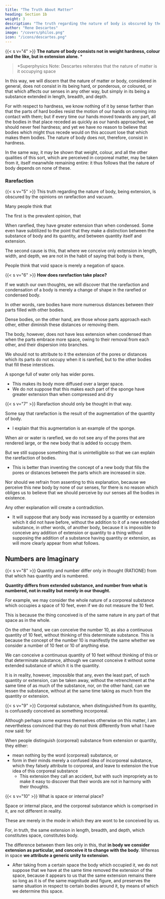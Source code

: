 ```yaml
---
title: "The Truth About Matter"
heading: Section 1b
weight: 3
description: "The truth regarding the nature of body is obscured by the opinions respecting rarefaction and a vacuum with which we are pre-occupied"
author: "Rene Descartes"
image: "/covers/philos.png"
icon: "/icons/descartes.png"
---
```




{{< s v="4" >}} **The nature of body consists not in weight hardness, colour and the like, but in extension alone.** *

> *Superphysics Note: Descartes reiterates that the nature of matter is it occupying space

In this way, we will discern that the nature of matter or body, considered in general, does not consist in its being hard, or ponderous, or coloured, or that which affects our senses in any other way, but simply in its being a substance extended in length, breadth, and depth. 

For with respect to hardness, we know nothing of it by sense farther than that the parts of hard bodies resist the motion of our hands on coming into contact with them; but if every time our hands moved towards any part, all the bodies in that place receded as quickly as our hands approached, we should never feel hardness; and yet we have no reason to believe that bodies which might thus recede would on this account lose that which makes them bodies. The nature of body does not, therefore, consist in hardness. 

In the same way, it may be shown that weight, colour, and all the other qualities of this sort, which are perceived in corporeal matter, may be taken from it, itself meanwhile remaining entire: it thus follows that the nature of body depends on none of these.


### Rarefaction


{{< s v="5" >}} This truth regarding the nature of body, being extension, is obscured by the opinions on rarefaction and vacuum.
<!-- with which we are pre-occupied. -->
<!-- There still remain 2 causes to prevent its being fully admitted that the true nature of body consists in extension alone.  -->

Many people think that 

The first is the prevalent opinion, that 

<!-- most bodies can be so rarefied and condensed. -->

When rarefied, they have greater extension than when condensed. Some even have subtilized to the point that they make a distinction between the substance of body and its quantity, and between quantity itself and extension.

The second cause is this, that where we conceive only extension in length, width, and depth, we are not in the habit of saying that body is there, 

People think that void space is merely a  negation of space.

<!-- but only space and further  -->


{{< s v="6" >}} **How does rarefaction take place?**

If we watch our own thoughts, we will discover that the rarefaction and condensation of a body is merely a change of shape in the rarefied or condensed body.

 <!-- and admits nothing of which he is not clearly conscious, will not suppose that there is anything in those processes further than  -->

In other words, rare bodies have more numerous distances between their parts filled with other bodies. 

Dense bodies, on the other hand, are those whose parts approach each other, either diminish these distances or removing them. 
 <!-- wholly away, in the latter of which cases the body is rendered absolutely dense.  -->

The body, however, does not have less extension when condensed than when the parts embrace more space, owing to their removal from each other, and their dispersion into branches.

We should not to attribute to it the extension of the pores or distances which its parts do not occupy when it is rarefied, but to the other bodies that fill these interstices.

A sponge full of water only has wider pores. 
- This makes its body more diffused over a larger space.
- We do not suppose that this makes each part of the sponge have greater extension than when compressed and dry
<!-- , but only that its pores are wider, and therefore that the  -->


{{< s v="7" >}} Rarefaction should only be thought in that way.
<!-- cannot be intelligibly explained unless in the way here proposed. -->

<!-- I am unable to discover the force of the reasons which have induced  -->

Some say that rarefaction is the result of the augmentation of the quantity of body.
- I explain that this augmentation is an example of the sponge.
<!-- , rather than to explain it on the principle exemplified in the case of a sponge.  -->

When air or water is rarefied, we do not see any of the pores that are rendered large, or the new body that is added to occupy them. 

But we still suppose something that is unintelligible so that we can explain the rarefaction of bodies. 
- This is better than inventing the concept of a new body that fills the pores or distances between the parts which are increased in size.

 <!-- , than to conclude, because of their rarefaction, that there are  , and filled with some new body. -->

Nor should we refrain from assenting to this explanation, because we perceive this new body by none of our senses, for there is no reason which obliges us to believe that we should perceive by our senses all the bodies in existence. 

Any other explanation will create a contradiction. 
- It will suppose that any body was increased by a quantity or extension which it did not have before, without the addition to it of a new extended substance, in other words, of another body, because it is impossible to conceive any addition of extension or quantity to a thing without supposing the addition of a substance having quantity or extension, as will more clearly appear from what follows.

<!-- We see that it is very easy to explain rarefaction in this manner, but impossible in any other; for, in fine, there would be, as appears to me, a manifest contradiction in  -->


## Numbers are Imaginary

{{< s v="8" >}} Quantity and number differ only in thought (RATIONE) from that which has quantity and is numbered.

**Quantity differs from extended substance, and number from what is numbered, not in reality but merely in our thought.**

For example, we may consider the whole nature of a corporeal substance which occupies a space of 10 feet, even if we do not measure the 10 feet.

This is because the thing conceived is of the same nature in any part of that space as in the whole. 

On the other hand, we can conceive the number 10, as also a continuous quantity of 10 feet, without thinking of this determinate substance. This is because the concept of the number 10 is manifestly the same whether we consider a number of 10 feet or 10 of anything else.

We can conceive a continuous quantity of 10 feet without thinking of this or that determinate substance, although we cannot conceive it without some extended substance of which it is the quantity. 

It is in reality, however, impossible that any, even the least part, of such quantity or extension, can be taken away, without the retrenchment at the same time of as much of the substance, nor, on the other hand, can we lessen the substance, without at the same time taking as much from the quantity or extension.


{{< s v="9" >}} Corporeal substance, when distinguished from its quantity, is confusedly conceived as something incorporeal.

Although perhaps some express themselves otherwise on this matter, I am nevertheless convinced that they do not think differently from what I have now said: for

When people distinguish (corporeal) substance from extension or quantity, they either:
- mean nothing by the word (corporeal) substance, or
- form in their minds merely a confused idea of incorporeal substance, which they falsely attribute to corporeal, and leave to extension the true idea of this corporeal substance
  - This extension they call an accident, but with such impropriety as to make it easy to discover that their words are not in harmony with their thoughts.


{{< s v="10" >}} What is space or internal place?

Space or internal place, and the corporeal substance which is comprised in it, are not different in reality. 

These are merely in the mode in which they are wont to be conceived by us. 

For, in truth, the same extension in length, breadth, and depth, which constitutes space, constitutes body.

The difference between them lies only in this, that **in body we consider extension as particular, and conceive it to change with the body**. Whereas in space **we attribute  a generic unity to extension**.
- After taking from a certain space the body which occupied it, we do not suppose that we have at the same time removed the extension of the space, because it appears to us that the same extension remains there so long as it is of the same magnitude and figure, and preserves the same situation in respect to certain bodies around it, by means of which we determine this space.
